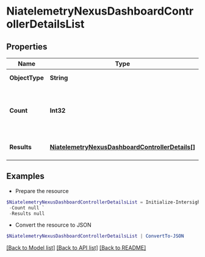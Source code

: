# NiatelemetryNexusDashboardControllerDetailsList
## Properties

Name | Type | Description | Notes
------------ | ------------- | ------------- | -------------
**ObjectType** | **String** | A discriminator value to disambiguate the schema of a HTTP GET response body. | 
**Count** | **Int32** | The total number of &#39;niatelemetry.NexusDashboardControllerDetails&#39; resources matching the request, accross all pages. The &#39;Count&#39; attribute is included when the HTTP GET request includes the &#39;$inlinecount&#39; parameter. | [optional] 
**Results** | [**NiatelemetryNexusDashboardControllerDetails[]**](NiatelemetryNexusDashboardControllerDetails.md) | The array of &#39;niatelemetry.NexusDashboardControllerDetails&#39; resources matching the request. | [optional] 

## Examples

- Prepare the resource
```powershell
$NiatelemetryNexusDashboardControllerDetailsList = Initialize-IntersightNiatelemetryNexusDashboardControllerDetailsList  -ObjectType null `
 -Count null `
 -Results null
```

- Convert the resource to JSON
```powershell
$NiatelemetryNexusDashboardControllerDetailsList | ConvertTo-JSON
```

[[Back to Model list]](../README.md#documentation-for-models) [[Back to API list]](../README.md#documentation-for-api-endpoints) [[Back to README]](../README.md)


